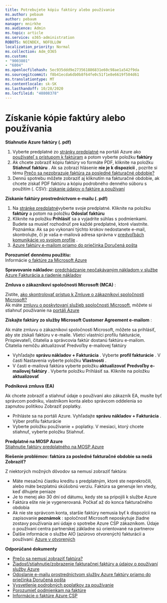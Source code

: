 ```yaml
---
title: Potrebujete kópiu faktúry alebo používanie
ms.author: pebaum
author: pebaum
manager: mnirkhe
ms.audience: Admin
ms.topic: article
ms.service: o365-administration
ROBOTS: NOINDEX, NOFOLLOW
localization_priority: Normal
ms.collection: Adm_O365
ms.custom:
- "9003801"
- "6804"
ms.openlocfilehash: 5ec935ddd9e273561886831e60c98ae1a542f9da
ms.sourcegitcommit: f8b41ecda6db0b8f64fe0c51f1e8e6619f504d61
ms.translationtype: MT
ms.contentlocale: sk-SK
ms.lasthandoff: 10/28/2020
ms.locfileid: "48808378"
---
```

# <a name="get-a-copy-of-your-bill-or-usage"></a>Získanie kópie faktúry alebo používania

**Stiahnutie Azure faktúry (. pdf)**

1. Vyberte predplatné zo [stránky predplatné](https://portal.azure.com/#blade/Microsoft_Azure_Billing/SubscriptionsBlade) na portáli Azure ako [používateľ s prístupom k faktúram](https://docs.microsoft.com/azure/cost-management-billing/manage/manage-billing-access?WT.mc_id=Portal-Microsoft_Azure_Support) a potom vyberte položku **faktúry**
2. Ak chcete zobraziť kópiu faktúry vo formáte PDF, kliknite na položku **Stiahnuť faktúru** . Ak sa zobrazí hlásenie **nie je k dispozícii** , pozrite si tému [Prečo sa nezobrazuje faktúra za posledné fakturačné obdobie?](https://docs.microsoft.com/azure/cost-management-billing/manage/download-azure-invoice-daily-usage-date?WT.mc_id=Portal-Microsoft_Azure_Support#noinvoice)
3. Dennú spotrebu môžete zobraziť aj kliknutím na fakturačné obdobie, ak chcete získať PDF faktúru a kópiu podrobného denného súboru s použitím (. CSV): [získanie údajov o faktúre a používaní](https://docs.microsoft.com/azure/cost-management-billing/manage/download-azure-invoice-daily-usage-date?WT.mc_id=Portal-Microsoft_Azure_Support)

**Získanie faktúry prostredníctvom e-mailu (. pdf)**

1. Na [stránke predplatné](https://ms.portal.azure.com/#blade/Microsoft_Azure_Billing/SubscriptionsBlade)vyberte svoje predplatné. Kliknite na položku **faktúry** a potom na položku **Odoslať faktúru**
2. Kliknite na položku **Prihlásiť** sa a vyjadrite súhlas s podmienkami. Budete sa musieť rozhodnúť pre každé predplatné, ktoré vlastníte. Poznámka: Ak sa po vykonaní týchto krokov nedostanete e-mail, skontrolujte, či je vaša e-mailová adresa správna v [predvoľbách komunikácie vo svojom profile](https://account.windowsazure.com/profile) .
3. [Azure faktúry e-mailom priamo do priečinka Doručená pošta](https://azure.microsoft.com/blog/azure-email-invoices/)

**Porozumieť dennému použitiu:**  
 Informácie [o faktúre za Microsoft Azure](https://docs.microsoft.com/azure/cost-management-billing/understand/review-individual-bill?WT.mc_id=Portal-Microsoft_Azure_Support)  

**Spravovanie nákladov:** [predchádzanie neočakávaným nákladom v službe Azure Fakturácia a riadenie nákladov](https://docs.microsoft.com/azure/cost-management-billing/manage/getting-started?WT.mc_id=Portal-Microsoft_Azure_Support)  

**Zmluva o zákazníkovi spoločnosti Microsoft (MCA)** :

Zistite,  [ako skontrolovať prístup k Zmluve o zákazníkovi spoločnosti Microsoft?](https://docs.microsoft.com/azure/cost-management-billing/manage/download-azure-invoice-daily-usage-date?WT.mc_id=Portal-Microsoft_Azure_Support#check-access-to-a-microsoft-customer-agreement)  
Ak máte [zmluvu o poskytovaní služieb spoločnosti Microsoft](https://docs.microsoft.com/azure/cost-management-billing/manage/download-azure-invoice-daily-usage-date?WT.mc_id=Portal-Microsoft_Azure_Support#check-access-to-a-microsoft-customer-agreement), môžete si stiahnuť používanie na [portáli Azure](https://portal.azure.com/)

**Získajte faktúry zo služby Microsoft Customer Agreement e-mailom** :

Ak máte zmluvu o zákazníkovi spoločnosti Microsoft, môžete sa prihlásiť, aby ste získali faktúru v e-maile. Všetci vlastníci profilu fakturácie, Prispievateľi, čitatelia a správcovia faktúr dostanú faktúru e-mailom. Čitatelia nemôžu aktualizovať Predvoľby e-mailovej faktúry

- Vyhľadajte **správu nákladov + Fakturácia** . Vyberte **profil fakturácie** . V časti Nastavenia vyberte položku **Vlastnosti** .
- V časti e-mailová faktúra vyberte položku **aktualizovať Predvoľby e-mailovej faktúry** . Vyberte položku Prihlásiť sa. Kliknite na položku **aktualizovať**

**Podniková zmluva (EA)**

Ak chcete zobraziť a stiahnuť údaje o používaní ako zákazník EA, musíte byť správcom podniku, vlastníkom konta alebo správcom oddelenia so zapnutou politikou Zobraziť poplatky.

- Prihláste sa na portáli Azure. Vyhľadajte **správu nákladov + Fakturácia** . Výber profilu fakturácie
- Vyberte položku používanie + poplatky. V mesiaci, ktorý chcete stiahnuť, vyberte položku Stiahnuť.

**Predplatné na MOSP Azure**  
[Stiahnutie faktúry predplatného na MOSP Azure](https://docs.microsoft.com/azure/cost-management-billing/understand/download-azure-invoice?WT.mc_id=Portal-Microsoft_Azure_Support#download-your-mosp-azure-subscription-invoice)

**Riešenie problémov: faktúra za posledné fakturačné obdobie sa nedá Zobraziť?**

Z niektorých možných dôvodov sa nemusí zobraziť faktúra:

- Máte mesačnú čiastku kreditu s predplatným, ktoré ste neprekročili, alebo máte bezplatnú skúšobnú verziu. Faktúra sa generuje len vtedy, keď dlhujete peniaze
- Je to menej ako 30 dní od dátumu, kedy ste sa pripojili k službe Azure
- Faktúra ešte nie je vygenerovaná. Počkať až do konca fakturačného obdobia
- Ak nie ste správcom konta, staršie faktúry nemusia byť k dispozícii na zapisovanie **poznámok** : spoločnosť Microsoft neposkytuje žiadne zostavy používania ani údaje o spotrebe Azure CSP zákazníkom. Údaje o používaní centra partnerskej základne sú orientované na partnerov
- Ďalšie informácie o službe AIO (azúrovo otvorených) fakturácii a používaní: [Azure v otvorených](https://azure.microsoft.com/offers/ms-azr-0111p/)

**Odporúčané dokumenty**

- [Prečo sa nemusí zobraziť faktúra?](https://docs.microsoft.com/azure/cost-management-billing/understand/download-azure-invoice?WT.mc_id=Portal-Microsoft_Azure_Support#noinvoice)
- [Žiadosť/stiahnutie/zobrazenie fakturačnej faktúry a údajov o používaní služby Azure](https://docs.microsoft.com/azure/cost-management-billing/manage/download-azure-invoice-daily-usage-date?WT.mc_id=Portal-Microsoft_Azure_Support)
- [Odoslanie e-mailu prostredníctvom služby Azure faktúry priamo do priečinka Doručená pošta](https://docs.microsoft.com/azure/cost-management-billing/manage/download-azure-invoice-daily-usage-date?WT.mc_id=Portal-Microsoft_Azure_Support)
- [Vysvetlenie podrobných poplatkov za používanie](https://docs.microsoft.com/azure/cost-management-billing/understand/review-individual-bill?WT.mc_id=Portal-Microsoft_Azure_Support#csv)
- [Porozumieť podmienkam na faktúre](https://docs.microsoft.com/azure/cost-management-billing/understand/understand-invoice?WT.mc_id=Portal-Microsoft_Azure_Support)
- [Informácie o faktúre Azure CSP](https://docs.microsoft.com/partner-center/azure-plan-lp?WT.mc_id=Portal-Microsoft_Azure_Support)
